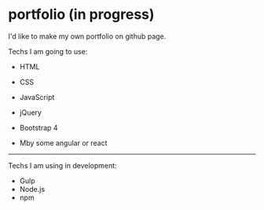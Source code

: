 # portfolio (in progress)

I'd like to make my own portfolio on github page.

Techs I am going to use:
* HTML
* CSS
* JavaScript
* jQuery
* Bootstrap 4

* Mby some angular or react

-----------

Techs I am using in development: 
* Gulp
* Node.js
* npm
